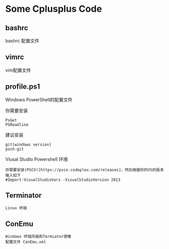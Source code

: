 Some Cplusplus Code
===================

bashrc
------

bashrc 配置文件

vimrc
-----

vim配置文件

profile.ps1
-----------

Windows PowerShell的配置文件

你需要安装 
	
	PsGet
	PSReadline

建议安装
	
	git(windows version)
	posh-git

Viusal Studio Powershell 环境

	你需要安装(PSCX)[https://pscx.codeplex.com/releases]，然后根据你的VS的版本输入如下
	#Import-VisualStudioVars -VisualStudioVersion 2013 

Terminator
----------

	Linux 终端

ConEmu
------

	Windows 终端风格和Termiator很像
	配置文件 ConEmu.xml
	
	
